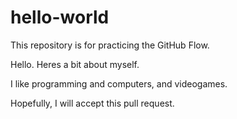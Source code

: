 # hello-world
This repository is for practicing the GitHub Flow.

Hello.
Heres a bit about myself.

I like programming and computers,
and videogames.

Hopefully, I will accept this pull request.
